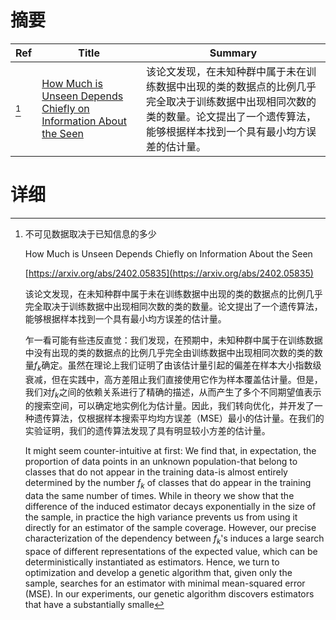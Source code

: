 # 摘要

| Ref | Title | Summary |
| --- | --- | --- |
| [^1] | [How Much is Unseen Depends Chiefly on Information About the Seen](https://arxiv.org/abs/2402.05835) | 该论文发现，在未知种群中属于未在训练数据中出现的类的数据点的比例几乎完全取决于训练数据中出现相同次数的类的数量。论文提出了一个遗传算法，能够根据样本找到一个具有最小均方误差的估计量。 |

# 详细

[^1]: 不可见数据取决于已知信息的多少

    How Much is Unseen Depends Chiefly on Information About the Seen

    [https://arxiv.org/abs/2402.05835](https://arxiv.org/abs/2402.05835)

    该论文发现，在未知种群中属于未在训练数据中出现的类的数据点的比例几乎完全取决于训练数据中出现相同次数的类的数量。论文提出了一个遗传算法，能够根据样本找到一个具有最小均方误差的估计量。

    

    乍一看可能有些违反直觉：我们发现，在预期中，未知种群中属于在训练数据中没有出现的类的数据点的比例几乎完全由训练数据中出现相同次数的类的数量$f_k$确定。虽然在理论上我们证明了由该估计量引起的偏差在样本大小指数级衰减，但在实践中，高方差阻止我们直接使用它作为样本覆盖估计量。但是，我们对$f_k$之间的依赖关系进行了精确的描述，从而产生了多个不同期望值表示的搜索空间，可以确定地实例化为估计量。因此，我们转向优化，并开发了一种遗传算法，仅根据样本搜索平均均方误差（MSE）最小的估计量。在我们的实验证明，我们的遗传算法发现了具有明显较小方差的估计量。

    It might seem counter-intuitive at first: We find that, in expectation, the proportion of data points in an unknown population-that belong to classes that do not appear in the training data-is almost entirely determined by the number $f_k$ of classes that do appear in the training data the same number of times. While in theory we show that the difference of the induced estimator decays exponentially in the size of the sample, in practice the high variance prevents us from using it directly for an estimator of the sample coverage. However, our precise characterization of the dependency between $f_k$'s induces a large search space of different representations of the expected value, which can be deterministically instantiated as estimators. Hence, we turn to optimization and develop a genetic algorithm that, given only the sample, searches for an estimator with minimal mean-squared error (MSE). In our experiments, our genetic algorithm discovers estimators that have a substantially smalle
    

